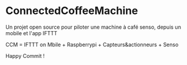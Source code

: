 # ConnectedCoffeeMachine

Un projet open source pour piloter une machine à café senso, depuis un mobile et l'app IFTTT

CCM = IFTTT on Mbile + Raspberrypi + Capteurs&actionneurs + Senso

Happy Commit !
